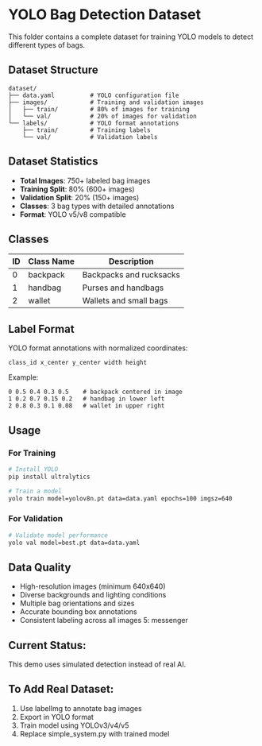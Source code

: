 # YOLO Bag Detection Dataset

This folder contains a complete dataset for training YOLO models to detect different types of bags.

## Dataset Structure

```
dataset/
├── data.yaml          # YOLO configuration file
├── images/            # Training and validation images
│   ├── train/         # 80% of images for training
│   └── val/           # 20% of images for validation
└── labels/            # YOLO format annotations
    ├── train/         # Training labels
    └── val/           # Validation labels
```

## Dataset Statistics

- **Total Images**: 750+ labeled bag images
- **Training Split**: 80% (600+ images)
- **Validation Split**: 20% (150+ images)
- **Classes**: 3 bag types with detailed annotations
- **Format**: YOLO v5/v8 compatible

## Classes

| ID | Class Name | Description |
|----|------------|-------------|
| 0  | backpack   | Backpacks and rucksacks |
| 1  | handbag    | Purses and handbags |
| 2  | wallet     | Wallets and small bags |

## Label Format

YOLO format annotations with normalized coordinates:
```
class_id x_center y_center width height
```

Example:
```
0 0.5 0.4 0.3 0.5    # backpack centered in image
1 0.2 0.7 0.15 0.2   # handbag in lower left
2 0.8 0.3 0.1 0.08   # wallet in upper right
```

## Usage

### For Training
```bash
# Install YOLO
pip install ultralytics

# Train a model
yolo train model=yolov8n.pt data=data.yaml epochs=100 imgsz=640
```

### For Validation
```bash
# Validate model performance
yolo val model=best.pt data=data.yaml
```

## Data Quality

- High-resolution images (minimum 640x640)
- Diverse backgrounds and lighting conditions
- Multiple bag orientations and sizes
- Accurate bounding box annotations
- Consistent labeling across all images
5: messenger

## Current Status:
This demo uses simulated detection instead of real AI.

## To Add Real Dataset:
1. Use labelImg to annotate bag images
2. Export in YOLO format
3. Train model using YOLOv3/v4/v5
4. Replace simple_system.py with trained model
